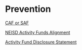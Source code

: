 # Prevention

[CAF or SAF](https://oakstreetfalls.github.io/Prevention/SAF%20or%20CAF)

[NEISD Activity Funds Alignment](https://oakstreetfalls.github.io/Prevention/Activity%20Funds%20Alignment)

[Activity Fund Disclosure Statement](https://oakstreetfalls.github.io/Prevention/Activity%20Fund%20Disclosure)
